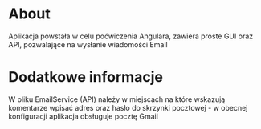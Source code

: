 # About
Aplikacja powstała w celu poćwiczenia Angulara, zawiera proste GUI oraz API, pozwalające na wysłanie wiadomości Email

# Dodatkowe informacje
W pliku EmailService (API) należy w miejscach na które wskazują komentarze wpisać adres oraz hasło do skrzynki pocztowej - w obecnej konfiguracji aplikacja obsługuje pocztę Gmail

